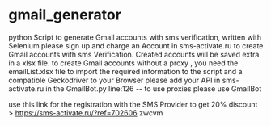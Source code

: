 # gmail_generator
python Script to generate Gmail accounts with sms verification, written with Selenium
please sign up and charge an Account in sms-activate.ru to create Gmail accounts with sms Verification. 
Created accounts will be saved extra in a xlsx file.
to create Gmail accounts without a proxy , you need the emailList.xlsx file to import the required information to the script  and a compatible Geckodriver to your Browser
please add your API in sms-activate.ru in the GmailBot.py line:126
-- to use proxies please use GmailBot

use this link for the registration with the SMS Provider to get 20% discount > https://sms-activate.ru/?ref=702606
zwcvm